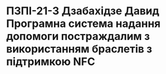 # ПЗПІ-21-3 Дзабахідзе Давид Програмна система надання допомоги постраждалим з використанням браслетів з підтримкою NFC
